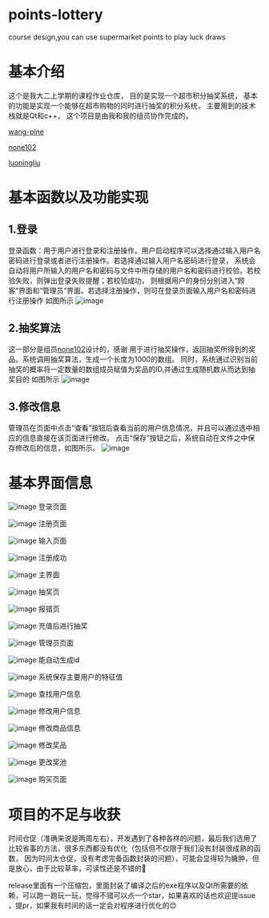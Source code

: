 # points-lottery
course design,you can use supermarket points to play luck draws
# 基本介绍
这个是我大二上学期的课程作业仓库，
目的是实现一个超市积分抽奖系统，
基本的功能是实现一个能够在超市购物的同时进行抽奖的积分系统，
主要用到的技术栈就是Qt和c++，
这个项目是由我和我的组员协作完成的，

[wang-pine](https://github.com/wang-pine)

[none102](https://github.com/none102)

[luoningliu](https://github.com/luoningliu)

# 基本函数以及功能实现
## 1.登录
登录函数：用于用户进行登录和注册操作。用户启动程序可以选择通过输入用户名密码进行登录或者进行注册操作。若选择通过输入用户名密码进行登录，
系统会自动将用户所输入的用户名和密码与文件中所存储的用户名和密码进行校验。若校验失败，则弹出登录失败提醒；若校验成功，
则根据用户的身份分别进入“顾客”界面和“管理员”界面。若选择注册操作，则可在登录页面输入用户名和密码进行注册操作
如图所示
![image](https://github.com/wang-pine/points-lottery/assets/88295502/d3bc0523-3626-4d6b-9afb-78ac8e83841d)
## 2.抽奖算法
这一部分是组员[none102](https://github.com/none102)设计的，感谢
用于进行抽奖操作，返回抽奖所得到的奖品。系统调用抽奖算法，生成一个长度为1000的数组。
同时，系统通过识别当前抽奖的概率将一定数量的数组成员赋值为奖品的ID,并通过生成随机数从而达到抽奖目的
如图所示
![image](https://github.com/wang-pine/points-lottery/assets/88295502/472b22e4-a3ae-4b8b-b97d-4d0063ba06ba)
## 3.修改信息
管理员在页面中点击“查看”按钮后查看当前的用户信息情况，并且可以通过选中相应的信息直接在该页面进行修改。
点击“保存”按钮之后，系统自动在文件之中保存修改后的信息，如图所示。
![image](https://github.com/wang-pine/points-lottery/assets/88295502/bef4760f-8168-4c22-8efc-c74937e9be03)

# 基本界面信息
![image](https://github.com/wang-pine/points-lottery/assets/88295502/e898979b-420b-4146-aafd-8b870984e710)
登录页面

![image](https://github.com/wang-pine/points-lottery/assets/88295502/bcd63578-c972-4bc6-bad4-4fc611ed697e)
注册页面

![image](https://github.com/wang-pine/points-lottery/assets/88295502/1bf12531-9b3c-464b-86bd-701d07b7f111)
输入页面

![image](https://github.com/wang-pine/points-lottery/assets/88295502/3dc0f337-a4e0-48c1-9490-262316991d2e)
注册成功

![image](https://github.com/wang-pine/points-lottery/assets/88295502/10f643fc-9b7b-4e6c-a99f-5b6b7bd4302c)
主界面

![image](https://github.com/wang-pine/points-lottery/assets/88295502/84546bcc-8bac-4191-933a-46e54123f0f3)
抽奖页

![image](https://github.com/wang-pine/points-lottery/assets/88295502/14b02471-5f44-48ff-a50b-043fc0c7397d)
报错页

![image](https://github.com/wang-pine/points-lottery/assets/88295502/5eab9f4d-826f-4655-99aa-0c02d497cca5)
充值后进行抽奖

![image](https://github.com/wang-pine/points-lottery/assets/88295502/5733a9a7-49c1-401a-b5d7-c264b96b6d1d)
管理员页面

![image](https://github.com/wang-pine/points-lottery/assets/88295502/6447318d-5bb0-412b-8796-1b6c0cb68579)
能自动生成id

![image](https://github.com/wang-pine/points-lottery/assets/88295502/c5b5733e-6b2e-4971-b194-8fdc912d6e05)
系统保存主要用户的特征值

![image](https://github.com/wang-pine/points-lottery/assets/88295502/8c63f011-8ec4-49b5-8fed-3e62301decf5)
查找用户信息

![image](https://github.com/wang-pine/points-lottery/assets/88295502/c9c8c20f-3c79-4fed-a200-125fae0153a3)
修改用户信息

![image](https://github.com/wang-pine/points-lottery/assets/88295502/75e1cb69-e8df-4ee6-9cda-1d22cdc485da)
修改商品信息

![image](https://github.com/wang-pine/points-lottery/assets/88295502/462c73e4-9340-4d89-9d7a-44181dca7ba6)
修改奖品

![image](https://github.com/wang-pine/points-lottery/assets/88295502/16a2314f-5ce0-4af6-ad6d-1cbd4d2dc641)
更改奖池

![image](https://github.com/wang-pine/points-lottery/assets/88295502/1d3f23ae-a880-4560-8382-5d35fb09a237)
购买页面

# 项目的不足与收获
时间仓促（准确来说是两周左右），开发遇到了各种各样的问题，最后我们选用了比较省事的方法，很多东西都没有优化（包括但不仅限于我们没有封装很成熟的函数，
因为时间太仓促，没有考虑完备函数封装的问题），可能会显得较为臃肿，但是放心，由于比较草率，可读性还是不错的🤣

release里面有一个压缩包，里面封装了编译之后的exe程序以及Qt所需要的依赖，可以跑一跑玩一玩，觉得不错可以点一个star，如果喜欢的话也欢迎提issue
，提pr，如果我有时间的话一定会对程序进行优化的😊
